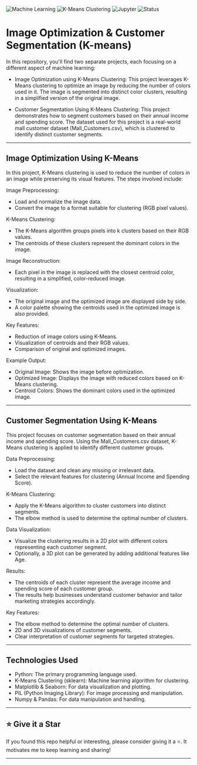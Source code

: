 ![Machine Learning](https://img.shields.io/badge/Machine_Learning-ML-blue?logo=python)
![K-Means Clustering](https://img.shields.io/badge/K--Means_Clustering-ML-green?logo=scikit-learn)
![Jupyter](https://img.shields.io/badge/Jupyter-Notebook-orange?logo=jupyter)
![Status](https://img.shields.io/badge/Status-Completed-brightgreen)

# Image Optimization & Customer Segmentation (K-means)

In this repository, you'll find two separate projects, each focusing on a different aspect of machine learning:

- Image Optimization using K-Means Clustering: This project leverages K-Means clustering to optimize an image by reducing the number of colors used in it. The image is segmented into distinct color clusters, resulting in a simplified version of the original image.

- Customer Segmentation Using K-Means Clustering: This project demonstrates how to segment customers based on their annual income and spending score. The dataset used for this project is a real-world mall customer dataset (Mall_Customers.csv), which is clustered to identify distinct customer segments.

---

## Image Optimization Using K-Means
In this project, K-Means clustering is used to reduce the number of colors in an image while preserving its visual features. The steps involved include:

Image Preprocessing:
- Load and normalize the image data.
- Convert the image to a format suitable for clustering (RGB pixel values).

K-Means Clustering:
- The K-Means algorithm groups pixels into k clusters based on their RGB values.
- The centroids of these clusters represent the dominant colors in the image.

Image Reconstruction:
- Each pixel in the image is replaced with the closest centroid color, resulting in a simplified, color-reduced image.

Visualization:
- The original image and the optimized image are displayed side by side.
- A color palette showing the centroids used in the optimized image is also provided.

Key Features:
- Reduction of image colors using K-Means.
- Visualization of centroids and their RGB values.
- Comparison of original and optimized images.

Example Output:
- Original Image: Shows the image before optimization.
- Optimized Image: Displays the image with reduced colors based on K-Means clustering.
- Centroid Colors: Shows the dominant colors used in the optimized image.

---

## Customer Segmentation Using K-Means
This project focuses on customer segmentation based on their annual income and spending score. Using the Mall_Customers.csv dataset, K-Means clustering is applied to identify different customer groups.

Data Preprocessing:
- Load the dataset and clean any missing or irrelevant data.
- Select the relevant features for clustering (Annual Income and Spending Score).

K-Means Clustering:
- Apply the K-Means algorithm to cluster customers into distinct segments.
- The elbow method is used to determine the optimal number of clusters.

Data Visualization:
- Visualize the clustering results in a 2D plot with different colors representing each customer segment.
- Optionally, a 3D plot can be generated by adding additional features like Age.

Results:
- The centroids of each cluster represent the average income and spending score of each customer group.
- The results help businesses understand customer behavior and tailor marketing strategies accordingly.

Key Features:
- The elbow method to determine the optimal number of clusters.
- 2D and 3D visualizations of customer segments.
- Clear interpretation of customer segments for targeted strategies.

---

## Technologies Used
- Python: The primary programming language used.
- K-Means Clustering (sklearn): Machine learning algorithm for clustering.
- Matplotlib & Seaborn: For data visualization and plotting.
- PIL (Python Imaging Library): For image processing and manipulation.
- Numpy & Pandas: For data manipulation and handling.

---

## ⭐️ Give it a Star

If you found this repo helpful or interesting, please consider giving it a ⭐️. It motivates me to keep learning and sharing!

---

